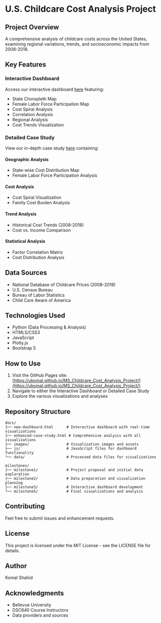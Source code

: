 # U.S. Childcare Cost Analysis Project

## Project Overview
A comprehensive analysis of childcare costs across the United States, examining regional variations, trends, and socioeconomic impacts from 2008-2018.

## Key Features

### Interactive Dashboard
Access our interactive dashboard [here](https://ukomal.github.io/MS_Childcare_Cost_Analysis_Project/new-dashboard.html) featuring:
- State Choropleth Map
- Female Labor Force Participation Map
- Cost Spiral Analysis
- Correlation Analysis
- Regional Analysis
- Cost Trends Visualization

### Detailed Case Study
View our in-depth case study [here](https://ukomal.github.io/MS_Childcare_Cost_Analysis_Project/enhanced-case-study.html) containing:

#### Geographic Analysis
- State-wise Cost Distribution Map
- Female Labor Force Participation Analysis

#### Cost Analysis
- Cost Spiral Visualization
- Family Cost Burden Analysis

#### Trend Analysis
- Historical Cost Trends (2008-2018)
- Cost vs. Income Comparison

#### Statistical Analysis
- Factor Correlation Matrix
- Cost Distribution Analysis

## Data Sources
- National Database of Childcare Prices (2008-2018)
- U.S. Census Bureau
- Bureau of Labor Statistics
- Child Care Aware of America

## Technologies Used
- Python (Data Processing & Analysis)
- HTML5/CSS3
- JavaScript
- Plotly.js
- Bootstrap 5

## How to Use
1. Visit the GitHub Pages site: [https://ukomal.github.io/MS_Childcare_Cost_Analysis_Project/](https://ukomal.github.io/MS_Childcare_Cost_Analysis_Project/)
2. Navigate to either the Interactive Dashboard or Detailed Case Study
3. Explore the various visualizations and analyses

## Repository Structure
```
docs/
├── new-dashboard.html      # Interactive dashboard with real-time visualizations
├── enhanced-case-study.html # Comprehensive analysis with all visualizations
├── images/                 # Visualization images and assets
├── js/                     # JavaScript files for dashboard functionality
└── data/                   # Processed data files for visualizations

milestones/
├── milestone1/             # Project proposal and initial data exploration
├── milestone2/             # Data preparation and visualization planning
├── milestone3/             # Interactive dashboard development
└── milestone5/             # Final visualizations and analysis
```

## Contributing
Feel free to submit issues and enhancement requests.

## License
This project is licensed under the MIT License - see the LICENSE file for details.

## Author
Komal Shahid

## Acknowledgments
- Bellevue University
- DSC640 Course Instructors
- Data providers and sources
